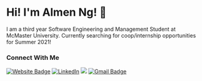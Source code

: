 # Hi! I'm Almen Ng! 👋

I am a third year Software Engineering and Management Student at McMaster University. Currently searching for coop/internship opportunities for Summer 2021!

### Connect With Me
[![Website Badge](https://img.shields.io/badge/Personal_Website-4285F4?style=for-the-badge&logo=Google-Chrome&logoColor=white&link=https://almen-ng.github.io/)](https://almen-ng.github.io/)
[![LinkedIn](https://img.shields.io/badge/ALMEN--NG-2867B2?style=for-the-badge&logo=Linkedin&logoColor=white&link=https://www.linkedin.com/in/almen-ng/)](https://www.linkedin.com/in/almen-ng/) [![](https://img.shields.io/badge/miss__ng509-E1306C?style=for-the-badge&logo=Instagram&logoColor=white&link=https://www.instagram.com/miss_ng509/)](https://www.instagram.com/miss_ng509/) [![Gmail Badge](https://img.shields.io/badge/Email-C71610?style=for-the-badge&logo=Gmail&logoColor=white&link=mailto:almen000509@gmail.com)](mailto:almen000509@gmail.com)

<!--
**almen-ng/almen-ng** is a ✨ _special_ ✨ repository because its `README.md` (this file) appears on your GitHub profile.

Here are some ideas to get you started:

- 🔭 I’m currently working on ...
- 🌱 I’m currently learning ...
- 👯 I’m looking to collaborate on ...
- 🤔 I’m looking for help with ...
- 💬 Ask me about ...
- 📫 How to reach me: ...
- 😄 Pronouns: ...
- ⚡ Fun fact: ...
-->
